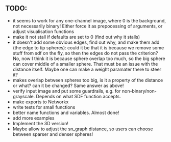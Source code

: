 ## TODO:
- it seems to work for any one-channel image, where 0 is the background, not necessarily binary! Either force it as prepocessing of arguments, or adjust visualisation functions
- make it not stall if defaults are set to 0 (find out why it stalls)
- it doesn't add some obvious edges, find out why, and make them add (the edge to tip spheres): could it be that it is because we remove some stuff from sdf on the fly, so then the edges do not pass the criterion? No, now I think it is because sphere overlap too much, so the big sphere can cover middle of a smaller sphere. That must be an issue with the distance itself. Maybe one can make a weight paramater there to steer it?
- makes overlap between spheres too big, is it a property of the distance or what? can it be changed? Same answer as above!
- verify input image and put some guardrails, e.g. for non-binary/non-grayscale. Depends on what SDF function accepts.
- make exports to Networkx
- write tests for small functions
- better name functions and variables. Almost done!
- add more examples
- Implement the 3D version!
- Maybe allow to adjust the sn_graph distance, so users can choose between sparser and denser spheres!

